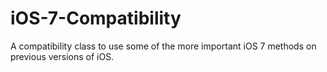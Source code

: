 iOS-7-Compatibility
===================

A compatibility class to use some of the more important iOS 7 methods on previous versions of iOS.
